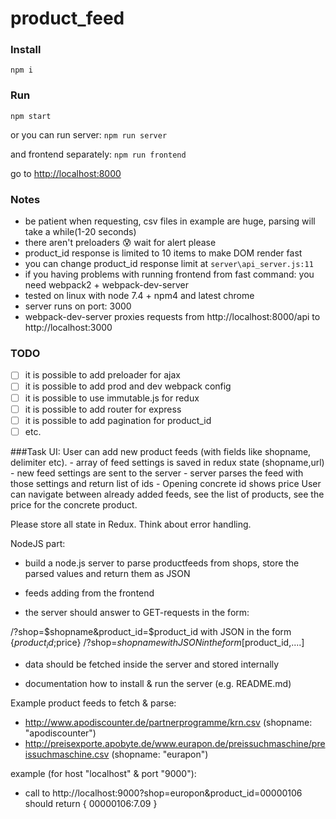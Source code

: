 # product_feed

### Install
`npm i`

### Run
`npm start`

or you can run server: `npm run server` 

and frontend separately: `npm run frontend`

go to [http://localhost:8000](http://localhost:8000)

### Notes
* be patient when requesting, csv files in example are huge, parsing will take a while(1-20 seconds)
* there aren't preloaders :cold_sweat: wait for alert please
* product_id response is limited to 10 items to make DOM render fast
* you can change product_id response limit at `server\api_server.js:11`
* if you having problems with running frontend from fast command: you need webpack2 + webpack-dev-server
* tested on linux with node 7.4 + npm4 and latest chrome
* server runs on port: 3000 
* webpack-dev-server proxies requests from http://localhost:8000/api to http://localhost:3000

### TODO
- [ ] it is possible to add preloader for ajax
- [ ] it is possible to add prod and dev webpack config
- [ ] it is possible to use immutable.js for redux
- [ ] it is possible to add router for express
- [ ] it is possible to add pagination for product_id
- [ ] etc.

###Task
UI:
User can add new product feeds (with fields like shopname, delimiter etc).
     - array of feed settings is saved in redux state (shopname,url)
     - new feed settings are sent to the server
     - server parses the feed with those settings and return list of ids
     - Opening concrete id shows price
User can navigate between already added feeds, see the list of products, see the price for the concrete product. 

Please store all state in Redux. Think about error handling.

NodeJS part:

- build a node.js server to parse productfeeds from shops, store the
parsed values and return them as JSON

- feeds adding from the frontend

- the server should answer to GET-requests in the form:

/?shop=$shopname&product_id=$product_id with JSON in the form {$product_id;$price}
/?shop=$shopname with JSON in the form [$product_id,....]

- data should be fetched inside the server and stored internally

- documentation how to install & run the server (e.g. README.md)

Example product feeds to fetch & parse:
- http://www.apodiscounter.de/partnerprogramme/krn.csv (shopname:
"apodiscounter")
- http://preisexporte.apobyte.de/www.eurapon.de/preissuchmaschine/preissuchmaschine.csv
(shopname: "eurapon")

example (for host "localhost" & port "9000"):
- call to http://localhost:9000?shop=europon&product_id=00000106 should
return { 00000106:7.09 }
